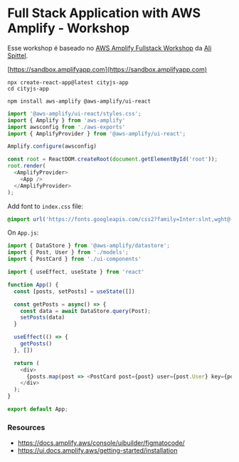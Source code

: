 # Full Stack Application with AWS Amplify - Workshop

Esse workshop é baseado no [AWS Amplify Fullstack Workshop](https://github.com/aspittel/amplify-workshop) da [Ali Spittel](https://twitter.com/aspittel).

[https://sandbox.amplifyapp.com](https://sandbox.amplifyapp.com)

```shell
npx create-react-app@latest cityjs-app
cd cityjs-app
```

```shell
npm install aws-amplify @aws-amplify/ui-react
```

```javascript
import '@aws-amplify/ui-react/styles.css';
import { Amplify } from 'aws-amplify'
import awsconfig from './aws-exports'
import { AmplifyProvider } from '@aws-amplify/ui-react';

Amplify.configure(awsconfig)

const root = ReactDOM.createRoot(document.getElementById('root'));
root.render(
  <AmplifyProvider>
    <App />
  </AmplifyProvider>
);
```

Add font to `index.css` file:

```css
@import url('https://fonts.googleapis.com/css2?family=Inter:slnt,wght@-10..0,100..900&display=swap');
```

On `App.js`:

```javascript
import { DataStore } from '@aws-amplify/datastore';
import { Post, User } from './models';
import { PostCard } from './ui-components'

import { useEffect, useState } from 'react'

function App() {
  const [posts, setPosts] = useState([])

  const getPosts = async() => {
    const data = await DataStore.query(Post);
    setPosts(data)
  }

  useEffect(() => {
    getPosts()
  }, [])

  return (
    <div>
      {posts.map(post => <PostCard post={post} user={post.User} key={post.id}/>)}
    </div>
  );
}

export default App;
```

### Resources

- https://docs.amplify.aws/console/uibuilder/figmatocode/
- https://ui.docs.amplify.aws/getting-started/installation

